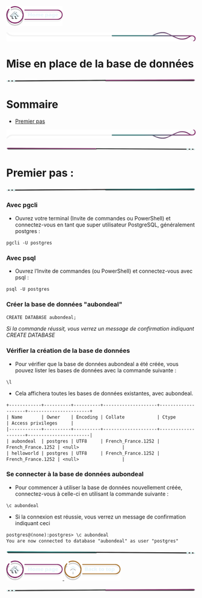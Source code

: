  <a href="../README.md">
  <img src="../assets/button/home_page.png" alt="Home page" style="width: 150px; height: auto;">
</a>

![border](../assets/line/border_r.png)

# Mise en place de la base de données

![border](../assets/line/line_pink_point_r.png)

# Sommaire

- [Premier pas](#premier-pas)

![border](../assets/line/border_b.png)

![border](../assets/line/line_pink_point_l.png)

# Premier pas :

![border](../assets/line/line_teal_point_r.png)

### Avec pgcli

- Ouvrez votre terminal (Invite de commandes ou PowerShell) et connectez-vous en tant que super utilisateur PostgreSQL, généralement postgres :

```
pgcli -U postgres
```

### Avec psql

- Ouvrez l’Invite de commandes (ou PowerShell) et connectez-vous avec psql :

```
psql -U postgres
```

### Créer la base de données "aubondeal"

```
CREATE DATABASE aubondeal;
```

_Si la commande réussit, vous verrez un message de confirmation indiquant CREATE DATABASE_

### Vérifier la création de la base de données

- Pour vérifier que la base de données aubondeal a été créée, vous pouvez lister les bases de données avec la commande suivante :

```
\l
```

- Cela affichera toutes les bases de données existantes, avec aubondeal.

```
+------------+----------+----------+--------------------+--------------------+-----------------------+
| Name       | Owner    | Encoding | Collate            | Ctype              | Access privileges     |
|------------+----------+----------+--------------------+--------------------+-----------------------|
| aubondeal  | postgres | UTF8     | French_France.1252 | French_France.1252 | <null>                |
| helloworld | postgres | UTF8     | French_France.1252 | French_France.1252 | <null>                |

```

### Se connecter à la base de données aubondeal

- Pour commencer à utiliser la base de données nouvellement créée, connectez-vous à celle-ci en utilisant la commande suivante :

```
\c aubondeal
```

- Si la connexion est réussie, vous verrez un message de confirmation indiquant ceci

```
postgres@(none):postgres> \c aubondeal
You are now connected to database "aubondeal" as user "postgres"
```

![border](../assets/line/line_teal_point_l.png)

<a href="../README.md">
  <img src="../assets/button/home_page.png" alt="Home page" style="width: 150px; height: auto;">
</a>
<a href="#sommaire">
  <img src="../assets/button/back_to_top.png" alt="Back to top" style="width: 150px; height: auto;">
</a>

![border](../assets/line/line_pink_point_r.png)
